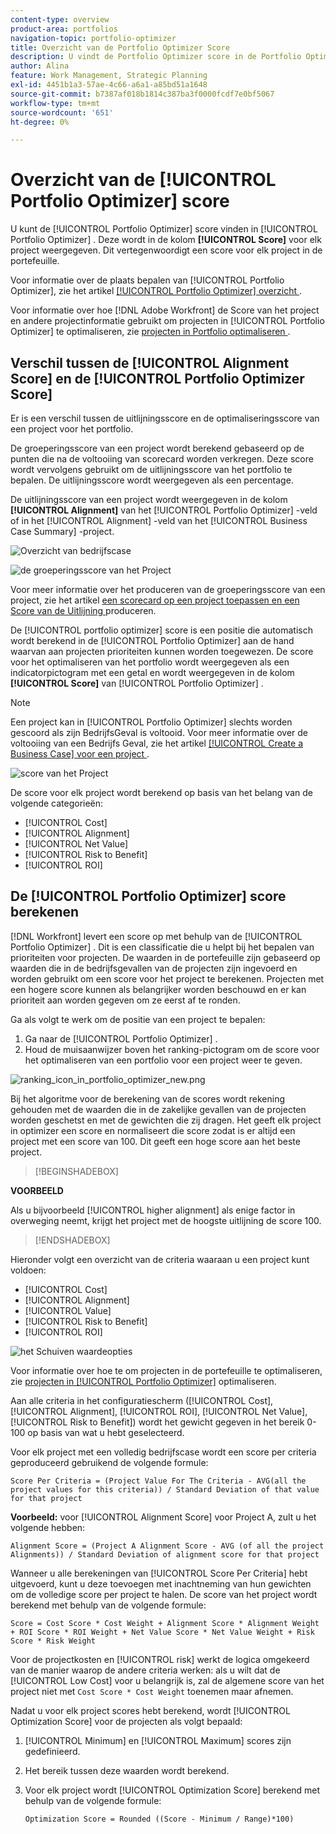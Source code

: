 ```yaml
---
content-type: overview
product-area: portfolios
navigation-topic: portfolio-optimizer
title: Overzicht van de Portfolio Optimizer Score
description: U vindt de Portfolio Optimizer score in de Portfolio Optimizer. Deze wordt in de kolom [!UICONTROL Score] voor elk project weergegeven. Dit vertegenwoordigt een score voor elk project in de portefeuille.
author: Alina
feature: Work Management, Strategic Planning
exl-id: 4451b1a3-57ae-4c66-a6a1-a85bd51a1648
source-git-commit: b7387af018b1814c387ba3f0000fcdf7e0bf5067
workflow-type: tm+mt
source-wordcount: '651'
ht-degree: 0%

---
```


# Overzicht van de [!UICONTROL Portfolio Optimizer] score

<!--Audited: 01/2025-->

U kunt de [!UICONTROL Portfolio Optimizer] score vinden in [!UICONTROL Portfolio Optimizer] . Deze wordt in de kolom **[!UICONTROL Score]** voor elk project weergegeven. Dit vertegenwoordigt een score voor elk project in de portefeuille.

Voor informatie over de plaats bepalen van [!UICONTROL Portfolio Optimizer], zie het artikel [[!UICONTROL Portfolio Optimizer] overzicht ](../../../manage-work/portfolios/portfolio-optimizer/portfolio-optimizer-overview.md).

Voor informatie over hoe [!DNL Adobe Workfront] de Score van het project en andere projectinformatie gebruikt om projecten in [!UICONTROL Portfolio Optimizer] te optimaliseren, zie [ projecten in Portfolio optimaliseren ](../../../manage-work/portfolios/portfolio-optimizer/optimize-projects-in-portfolio-optimizer.md).

## Verschil tussen de [!UICONTROL Alignment Score] en de [!UICONTROL Portfolio Optimizer Score]

Er is een verschil tussen de uitlijningsscore en de optimaliseringsscore van een project voor het portfolio.

De groeperingsscore van een project wordt berekend gebaseerd op de punten die na de voltooiing van scorecard worden verkregen. Deze score wordt vervolgens gebruikt om de uitlijningsscore van het portfolio te bepalen. De uitlijningsscore wordt weergegeven als een percentage.

De uitlijningsscore van een project wordt weergegeven in de kolom **[!UICONTROL Alignment]** van het [!UICONTROL Portfolio Optimizer] -veld of in het [!UICONTROL Alignment] -veld van het [!UICONTROL Business Case Summary] -project.

![ Overzicht van bedrijfscase ](assets/business-case-summary-aligned-field-highlighted.png)

![ de groeperingsscore van het Project ](assets/project-alignment-score-portfolio-optimizer-highlighted-350x174.png)

Voor meer informatie over het produceren van de groeperingsscore van een project, zie het artikel [ een scorecard op een project toepassen en een Score van de Uitlijning ](../../../manage-work/projects/define-a-business-case/apply-scorecard-to-project-to-generate-alignment-score.md) produceren.

De [!UICONTROL portfolio optimizer] score is een positie die automatisch wordt berekend in de [!UICONTROL Portfolio Optimizer] aan de hand waarvan aan projecten prioriteiten kunnen worden toegewezen. De score voor het optimaliseren van het portfolio wordt weergegeven als een indicatorpictogram met een getal en wordt weergegeven in de kolom **[!UICONTROL Score]** van [!UICONTROL Portfolio Optimizer] .

>[!NOTE]
>
>Een project kan in [!UICONTROL Portfolio Optimizer] slechts worden gescoord als zijn BedrijfsGeval is voltooid. Voor meer informatie over de voltooiing van een Bedrijfs Geval, zie het artikel [[!UICONTROL Create a Business Case] voor een project ](../../../manage-work/projects/define-a-business-case/create-business-case.md).

![ score van het Project ](assets/portfolio-optimizer-project-score-highlighted-350x132.png)

De score voor elk project wordt berekend op basis van het belang van de volgende categorieën:

* [!UICONTROL Cost]
* [!UICONTROL Alignment]
* [!UICONTROL Net Value]
* [!UICONTROL Risk to Benefit]
* [!UICONTROL ROI]

## De [!UICONTROL Portfolio Optimizer] score berekenen

<!--
<p data-mc-conditions="QuicksilverOrClassic.Draft mode">(NOTE: This was edited based on this issue, per Anna: https://hub.workfront.com/issue/603d0c58000095ea0bc00ce5e2110693/overview)</p>
-->

[!DNL Workfront] levert een score op met behulp van de [!UICONTROL Portfolio Optimizer] . Dit is een classificatie die u helpt bij het bepalen van prioriteiten voor projecten. De waarden in de portefeuille zijn gebaseerd op waarden die in de bedrijfsgevallen van de projecten zijn ingevoerd en worden gebruikt om een score voor het project te berekenen. Projecten met een hogere score kunnen als belangrijker worden beschouwd en er kan prioriteit aan worden gegeven om ze eerst af te ronden.

Ga als volgt te werk om de positie van een project te bepalen:

1. Ga naar de [!UICONTROL Portfolio Optimizer] .
1. Houd de muisaanwijzer boven het ranking-pictogram om de score voor het optimaliseren van een portfolio voor een project weer te geven.

![ ranking_icon_in_portfolio_optimizer_new.png ](assets/ranking-icon-in-portfolio-optimizer-new-350x160.png)

Bij het algoritme voor de berekening van de scores wordt rekening gehouden met de waarden die in de zakelijke gevallen van de projecten worden geschetst en met de gewichten die zij dragen. Het geeft elk project in optimizer een score en normaliseert die score zodat is er altijd een project met een score van 100. Dit geeft een hoge score aan het beste project.

>[!BEGINSHADEBOX]

**VOORBEELD**

Als u bijvoorbeeld [!UICONTROL higher alignment] als enige factor in overweging neemt, krijgt het project met de hoogste uitlijning de score 100.

>[!ENDSHADEBOX]

Hieronder volgt een overzicht van de criteria waaraan u een project kunt voldoen:

* [!UICONTROL Cost]
* [!UICONTROL Alignment]
* [!UICONTROL Value]
* [!UICONTROL Risk to Benefit]
* [!UICONTROL ROI]

![ het Schuiven waardeopties ](assets/optimizer-sliding-value-options-350x77.png)

Voor informatie over hoe te om projecten in de portefeuille te optimaliseren, zie [ projecten in [!UICONTROL Portfolio Optimizer]](../../../manage-work/portfolios/portfolio-optimizer/optimize-projects-in-portfolio-optimizer.md) optimaliseren.

Aan alle criteria in het configuratiescherm ([!UICONTROL Cost], [!UICONTROL Alignment], [!UICONTROL ROI], [!UICONTROL Net Value], [!UICONTROL Risk to Benefit]) wordt het gewicht gegeven in het bereik 0-100 op basis van wat u hebt geselecteerd.

Voor elk project met een volledig bedrijfscase wordt een score per criteria geproduceerd gebruikend de volgende formule:

```
Score Per Criteria = (Project Value For The Criteria - AVG(all the project values for this criteria)) / Standard Deviation of that value for that project
```

**Voorbeeld:** voor [!UICONTROL Alignment Score] voor Project A, zult u het volgende hebben:

```
Alignment Score = (Project A Alignment Score - AVG (of all the project Alignments)) / Standard Deviation of alignment score for that project
```

Wanneer u alle berekeningen van [!UICONTROL Score Per Criteria] hebt uitgevoerd, kunt u deze toevoegen met inachtneming van hun gewichten om de volledige score per project te halen. De score van het project wordt berekend met behulp van de volgende formule:

```
Score = Cost Score * Cost Weight + Alignment Score * Alignment Weight + ROI Score * ROI Weight + Net Value Score * Net Value Weight + Risk Score * Risk Weight
```

Voor de projectkosten en [!UICONTROL risk] werkt de logica omgekeerd van de manier waarop de andere criteria werken: als u wilt dat de [!UICONTROL Low Cost] voor u belangrijk is, zal de algemene score van het project niet met `Cost Score * Cost Weight` toenemen maar afnemen.

Nadat u voor elk project scores hebt berekend, wordt [!UICONTROL Optimization Score] voor de projecten als volgt bepaald:

1. [!UICONTROL Minimum] en [!UICONTROL Maximum] scores zijn gedefinieerd.
1. Het bereik tussen deze waarden wordt berekend.
1. Voor elk project wordt [!UICONTROL Optimization Score] berekend met behulp van de volgende formule:

   ```
   Optimization Score = Rounded ((Score - Minimum / Range)*100)
   ```
